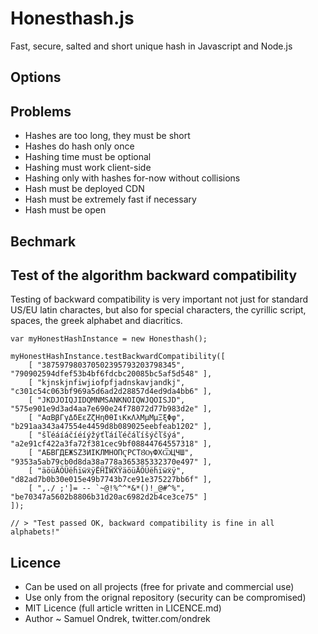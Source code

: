 Honesthash.js
=============

Fast, secure, salted and short unique hash in Javascript and Node.js

## Options


## Problems

 - Hashes are too long, they must be short
 - Hashes do hash only once
 - Hashing time must be optional
 - Hashing must work client-side
 - Hashing only with hashes for-now without collisions
 - Hash must be deployed CDN
 - Hash must be extremely fast if necessary
 - Hash must be open

## Bechmark



## Test of the algorithm backward compatibility

Testing of backward compatibility is very important not just for standard US/EU latin charactes,
but also for special characters, the cyrillic script, spaces, the greek alphabet and diacritics.

	var myHonestHashInstance = new Honesthash();

	myHonestHashInstance.testBackwardCompatibility([
		[ "387597980370502395793203798345", "790902594dfef53b4bf6fdcbc20085bc5af5d548" ],
		[ "kjnskjnfiwjiofpfjadnskavjandkj", "c301c54c063bf969a5d6ad2d28857d4ed9da4bb6" ],
		[ "JKDJOIQJIDQMNMSANKNOIQWJQOISJD", "575e901e9d3ad4aa7e690e24f78072d77b983d2e" ],
		[ "ΑαΒβΓγΔδΕεΖζΗηΘθΙιΚκΛλΜμΜμΞξΦφ", "b291aa343a47554e4459d8b089025eebfeab1202" ],
		[ "šľéáíáčíéíýžýťľáíľéčáľíšýčľšýá", "a2e91cf422a3fa72f381cec9bf08844764557318" ],
		[ "АБВГДЕЖЅZЗИІКЛМНОПҀРСТȢѸФХѾЦЧШ", "9353a5ab79cb0d8da38a778a365385332370e497" ],
		[ "äöüÄÖÜëḧïẅẍÿËḦÏẄẌŸäöüÄÖÜëḧïẅẍÿ", "d82ad7b0b30e015e49b7743b7ce91e375227bb6f" ],
		[ ",./ ;']= -- `~@!%^^*&*()!_@#^%", "be70347a5602b8806b31d20ac6982d2b4ce3ce75" ]
	]);

	// > "Test passed OK, backward compatibility is fine in all alphabets!"

## Licence

 - Can be used on all projects (free for private and commercial use)
 - Use only from the orignal repository (security can be compromised)
 - MIT Licence (full article written in LICENCE.md)
 - Author ~ Samuel Ondrek, twitter.com/ondrek
